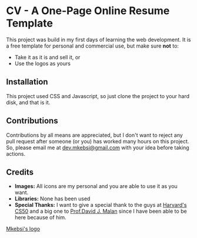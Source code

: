 # CV - A One-Page Online Resume Template
This project was build in my first days of learning the web development. It is a free template for personal and commercial use, but make sure **not** to:
- Take it as it is and sell it, or
- Use the logos as yours

## Installation
This project used CSS and Javascript, so just clone the project to your hard disk, and that is it.
<br>
## Contributions
Contributions by all means are appreciated, but I don't want to reject any pull request after someone (or you) has worked many hours on this project. So, please email me at dev.mkebsi@gmail.com with your idea before taking actions.
<br>
## Credits 
- **Images:** All icons are my personal and you are able to use it as you want.
- **Libraries:** None has been used
-  **Special Thanks:** I want to give a special thank to the guys at [Harvard's CS50](https://github.com/cs50) and a big one to [Prof.David J. Malan](https://github.com/dmalan) since I have been able to be here because of him.

[Mkebsi's logo](image)
